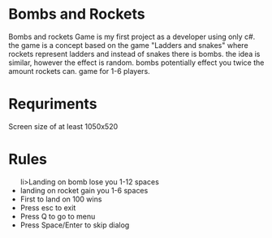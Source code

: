 # Bombs and Rockets
Bombs and rockets Game is my first project as a developer using only c#.
the game is a concept based on the game "Ladders and snakes" where rockets represent ladders and instead of snakes there is bombs. the idea is similar, however the effect is random. bombs potentially effect you twice the amount rockets can. game for 1-6 players.

# Requriments
Screen size of at least 1050x520

# Rules
<ul>
li>Landing on bomb lose you 1-12 spaces</li>
<li>landing on rocket gain you 1-6 spaces </li>
<li>   First to land on 100 wins</li>
<li> Press esc to exit</li>
<li> Press Q to go to menu</li>
<li>  Press Space/Enter to skip dialog</li>
</ul>
